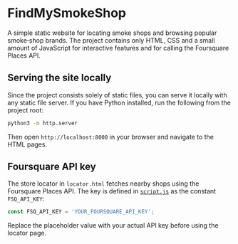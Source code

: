 # FindMySmokeShop

A simple static website for locating smoke shops and browsing popular smoke‑shop brands. The project contains only HTML, CSS and a small amount of JavaScript for interactive features and for calling the Foursquare Places API.

## Serving the site locally

Since the project consists solely of static files, you can serve it locally with any static file server. If you have Python installed, run the following from the project root:

```bash
python3 -m http.server
```

Then open `http://localhost:8000` in your browser and navigate to the HTML pages.

## Foursquare API key

The store locator in `locator.html` fetches nearby shops using the Foursquare Places API. The key is defined in [`script.js`](script.js) as the constant `FSQ_API_KEY`:

```javascript
const FSQ_API_KEY = 'YOUR_FOURSQUARE_API_KEY';
```

Replace the placeholder value with your actual API key before using the locator page.

